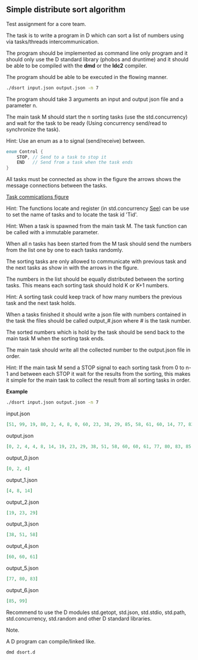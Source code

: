 ## Simple distribute sort algorithm



Test assignment for a core team.

The task is to write a program in D which can sort a list of numbers using via tasks/threads intercommunication.

The program should be implemented as command line only program and it should only use the D standard library (phobos and druntime) and it should be able to be compiled with the **dmd** or the **ldc2** compiler.

The program should be able to be executed in the flowing manner.

```bash
./dsort input.json output.json -n 7
```

The program should take 3 arguments an input and output json file and a parameter n. 

The main task M should start the n sorting tasks (use the std.concurrency) and wait for the task to be ready (Using  concurrency send/read to synchronize the task).

Hint: Use an enum as a to signal (send/receive) between.

```D
enum Control {
    STOP, // Send to a task to stop it
    END   // Send from a task when the task ends
}
```

All tasks must be connected as show in the figure the arrows shows the message connections between the tasks. 

[Task commications figure](sort_tasks.svg)

Hint: The functions locate and register (in std.concurrency  [See](https://dlang.org/phobos/std_concurrency.html)) can be use to set the name of tasks and to locate the task id 'Tid'.

Hint: When a task is spawned from the main task M. The task function can be called with a immutable parameter.

When all n tasks has been started from the M task should send the numbers from the list one by one to each tasks randomly.

The sorting tasks are only allowed to communicate with previous task and the next tasks as show in with the arrows in the figure.

The numbers in the list should be equally distributed between the sorting tasks. This means each sorting task should hold K or K+1 numbers.

Hint: A sorting task could keep track of how many numbers the previous task and the next task holds.

When a tasks finished it should write a json file with numbers contained in the task the files should be called output_#.json where # is the task number.

The sorted numbers which is hold by the task should be send back to the main task M when the sorting task ends.

The main task should write all the collected number to the output.json file in order.

Hint: If the main task M send a STOP signal to each sorting task from 0 to n-1 and between each STOP it wait for the results from the sorting, this makes it simple for the main task to collect the result from all sorting tasks in order.

**Example**

```bash
./dsort input.json output.json -n 7
```

input.json

```json
[51, 99, 19, 80, 2, 4, 8, 0, 60, 23, 38, 29, 85, 58, 61, 60, 14, 77, 83, 4]
```
output.json
```json
[0, 2, 4, 4, 8, 14, 19, 23, 29, 38, 51, 58, 60, 60, 61, 77, 80, 83, 85, 99]
```
output_0.json
```json
[0, 2, 4]
```
output_1.json
```json
[4, 8, 14]
```
output_2.json
```json
[19, 23, 29]
```
output_3.json
```json
[38, 51, 58]
```
output_4.json
```json
[60, 60, 61]
```
output_5.json
```json
[77, 80, 83]
```
output_6.json
```json
[85, 99]
```

Recommend to use the D modules std.getopt, std.json, std.stdio, std.path, std.concurrency, std.random and other D standard libraries.

Note. 

A D program can compile/linked like.

```bash
dmd dsort.d
```



